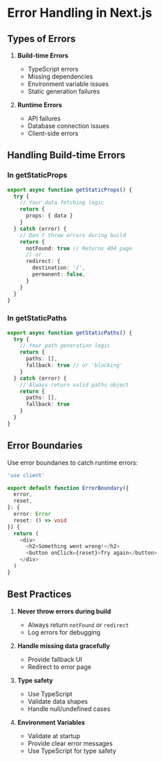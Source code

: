 # Error Handling in Next.js

## Types of Errors

1. **Build-time Errors**
   - TypeScript errors
   - Missing dependencies
   - Environment variable issues
   - Static generation failures

2. **Runtime Errors**
   - API failures
   - Database connection issues
   - Client-side errors

## Handling Build-time Errors

### In getStaticProps

```typescript
export async function getStaticProps() {
  try {
    // Your data fetching logic
    return {
      props: { data }
    }
  } catch (error) {
    // Don't throw errors during build
    return {
      notFound: true // Returns 404 page
      // or
      redirect: {
        destination: '/',
        permanent: false,
      }
    }
  }
}
```

### In getStaticPaths

```typescript
export async function getStaticPaths() {
  try {
    // Your path generation logic
    return {
      paths: [],
      fallback: true // or 'blocking'
    }
  } catch (error) {
    // Always return valid paths object
    return {
      paths: [],
      fallback: true
    }
  }
}
```

## Error Boundaries

Use error boundaries to catch runtime errors:

```typescript
'use client'

export default function ErrorBoundary({
  error,
  reset,
}: {
  error: Error
  reset: () => void
}) {
  return (
    <div>
      <h2>Something went wrong!</h2>
      <button onClick={reset}>Try again</button>
    </div>
  )
}
```

## Best Practices

1. **Never throw errors during build**
   - Always return `notFound` or `redirect`
   - Log errors for debugging

2. **Handle missing data gracefully**
   - Provide fallback UI
   - Redirect to error page

3. **Type safety**
   - Use TypeScript
   - Validate data shapes
   - Handle null/undefined cases

4. **Environment Variables**
   - Validate at startup
   - Provide clear error messages
   - Use TypeScript for type safety
